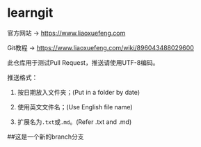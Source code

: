 # learngit

官方网站 → https://www.liaoxuefeng.com

Git教程 → https://www.liaoxuefeng.com/wiki/896043488029600

此仓库用于测试Pull Request，推送请使用UTF-8编码。

推送格式：

1. 按日期放入文件夹；(Put in a folder by date)

2. 使用英文文件名；(Use English file name)

3. 扩展名为`.txt`或`.md`。(Refer .txt and .md)

##这是一个新的branch分支
